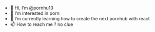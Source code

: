 - 👋 Hi, I’m @pornhu13
- 👀 I’m interested in porn
- 🌱 I’m currently learning how to create the next pornhub with react
- 📫 How to reach me ? no clue
